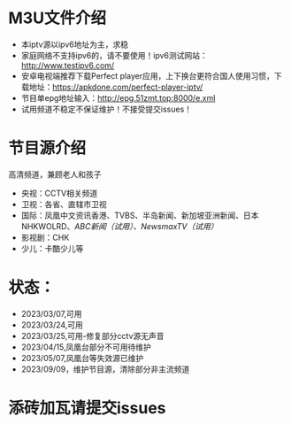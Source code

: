 # M3U文件介绍
- 本iptv源以ipv6地址为主，求稳
- 家庭网络不支持ipv6的，请不要使用！ipv6测试网站：http://www.testipv6.com/
- 安卓电视端推荐下载Perfect player应用，上下换台更符合国人使用习惯，下载地址：https://apkdone.com/perfect-player-iptv/
- 节目单epg地址输入：http://epg.51zmt.top:8000/e.xml
- 试用频道不稳定不保证维护！不接受提交issues！
# 节目源介绍
高清频道，兼顾老人和孩子
- 央视：CCTV相关频道
- 卫视：各省、直辖市卫视
- 国际：凤凰中文资讯香港、TVBS、半岛新闻、新加坡亚洲新闻、日本NHKWOLRD、*ABC新闻（试用）、NewsmaxTV（试用）*
- 影视剧：CHK
- 少儿：卡酷少儿等

# 状态：
- 2023/03/07,可用
- 2023/03/24,可用
- 2023/03/25,可用-修复部分cctv源无声音
- 2023/04/15,凤凰台部分不可用待维护
- 2023/05/07,凤凰台等失效源已维护
- 2023/09/09，维护节目源，清除部分非主流频道
# 添砖加瓦请提交issues
